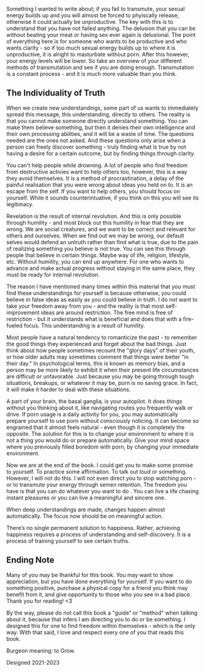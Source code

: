 Something I wanted to write about; if you fail to transmute, your sexual energy builds up and you will almost be forced to phyiscally release, otherwise it could actually be unproductive. The key with this is to understand that you have not failed anything. The delusion that you can be without beating your meat or having sex ever again is delusional. The point of everything here is for someone who wants to be productive and who wants clarity - so if too much sexual energy builds up to where it is unproductive, it is alright to masturbate without porn. After this however, your energy levels will be lower. So take an overview of your different methods of transmutation and see if you are doing enough. Transmutation is a constant process - and it is much more valuable than you think.

## The Individuality of Truth

When we create new understandings, some part of us wants to immediately spread this message, this understanding, directly to others. The reality is that you cannot make someone directly understand something. You can make them believe something, but then it denies their own intelligence and their own processing abilities, and it will be a waste of time. The questions needed are the ones not asked. And these questions only arise when a person can freely discover something - truly finding what is true by not having a desire for a certain outcome, but by finding things through clarity.

You can't help people while drowning. A lot of people who find freedom from destructive activies want to help others too, however, this is a way they avoid themselves. It is a method of procrastination, a delay of the painful realisation that you were wrong about ideas you held on to. It is an escape from the self. If you want to help others, you should focus on yourself. While it sounds counterintuative, if you think on this you will see its legitimacy.

Revelation is the result of internal revolution. And this is only possible through humility - and most block out this humility in fear that they are wrong. We are social creatures, and we want to be correct and relevant for others and ourselves. When we find out we may be wrong, our default selves would defend an untruth rather than find what is true, due to the pain of realizing something you believe is not true. You can see this through people that believe in certain things. Maybe way of life, religion, lifestyle, etc. Without humility, you can end up anywhere. For one who wants to advance and make actual progress without staying in the same place, they must be ready for internal revolution.

The reason I have mentioned many times within this material that *you* must find these understandings for yourself is because otherwise, you could believe in false ideas as easily as you could believe in truth. I do not want to take your freedom away from you - and the reality is that most self-improvement ideas are around restriction. The free mind is free of restriction - but it understands what is beneficial and does that with a fire-fueled focus. This understanding is a result of humility.

Most people have a natural tendency to romanticize the past - to remember the good things they experienced and forget about the bad things. Just think about how people sometimes recount the "glory days" of their youth, or how older adults may sometimes comment that things were better "in their day." In psychological terms, this is known as memory bias, and a person may be more likely to exhibit it when their present life circumstances are difficult or unfavorable. Just because you may be going through tough situations, breakups, or whatever it may be, porn is no saving grace. In fact, it will make it harder to deal with these situations.

A part of your brain, the basal ganglia, is your autopilot. It does things without you thinking about it, like navigating routes you frequently walk or drive. If porn usage is a daily activity for you, you may automatically prepare yourself to use porn without consciously noticing. It can become so engrained that it almost feels natural - even though it is completely the opposite. The solution for this is to change your environment to where it is not a thing you would do or prepare automatically. Give your mind space where you previously filled boredom with porn, by changing your immediate environment.

Now we are at the end of the book. I could get you to make some promise to yourself. To practice some affirmation. To talk out loud or something. However, I will not do this. I will not even direct you to stop watching porn - or to transmute your energy through semen retention. The freedom you have is that you can do whatever you want to do . You can live a life chasing instant pleasures or you can live a meaningful and sincere one.

When deep understandings are made, changes happen almost automatically. The focus now should be on meaningful action.

There’s no single permanent solution to happiness. Rather, achieving happiness requires a process of understanding and self-discovery. It is a process of training yourself to see certain truths.

## Ending Note

Many of you may be thankful for this book. You may want to show appreciation, but you have done everything for yourself. If you want to do something positive, purchase a physical copy for a friend you think may benefit from it, and give opportunity to those who you see in a bad place. Thank you for reading! <3

By the way, please do not call this book a "guide" or "method" when talking about it, because that infers I am directing you to do or be something. I designed this for one to find freedom within themselves - which is the only way. With that said, I love and respect every one of you that reads this book.

Burgeon meaning: to Grow.

Designed 2021-2023